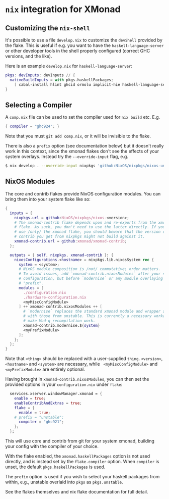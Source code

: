 # `nix` integration for XMonad

## Customizing the `nix-shell`

It's possible to use a file `develop.nix` to customize the `devShell`
provided by the flake.  This is useful if e.g. you want to have the
`haskell-language-server` or other developer tools in the shell properly
configured (correct GHC versions, and the like).

Here is an example `develop.nix` for `haskell-language-server`:

``` nix
pkgs: devInputs: devInputs // {
  nativeBuildInputs = with pkgs.haskellPackages;
    [ cabal-install hlint ghcid ormolu implicit-hie haskell-language-server ];
}
```

## Selecting a Compiler

A `comp.nix` file can be used to set the compiler used for `nix build` etc. E.g.

```nix
{ compiler = "ghc924"; }
```

Note that you must `git add comp.nix`, or it will be invisible to the flake.

There is also a `prefix` option (see documentation below) but it doesn't really
work in this context, since the xmonad flakes don't see the effects of your
system overlays. Instead try the `--override-input` flag, e.g.

```sh
$ nix develop . --override-input nixpkgs 'github:NixOS/nixpkgs/nixos-unstable'
```

## NixOS Modules

The core and contrib flakes provide NixOS configuration modules.
You can bring them into your system flake like so:

```nix
{
  inputs = {
    nixpkgs.url = github:NixOS/nixpkgs/nixos-<version>;
    # The xmonad-contrib flake depends upon and re-exports from the xmonad
    # flake. As such, you don't need to use the latter directly. If you wish to
    # use /only/ the xmonad flake, you should beware that the version of
    # contrib you get from nixpkgs might not build against it.
    xmonad-contrib.url = github:xmonad/xmonad-contrib;
  };

  outputs = { self, nixpkgs, xmonad-contrib }: {
    nixosConfigurations.<hostname> = nixpkgs.lib.nixosSystem rec {
      system = <system>;
      # NixOS module composition is /not/ commutative; order matters.
      # To avoid issues, add `xmonad-contrib.nixosModules` after your standard
      # configuration, but before `modernise` or any module overlaying in a
      # "prefix".
      modules = [
        ./configuration.nix
        ./hardware-configuration.nix
        <myMiscConfigModule>
      ] ++ xmonad-contrib.nixosModules ++ [
        # `modernise` replaces the standard xmonad module and wrapper script
        # with those from unstable. This is currently a necessary workaround to
        # make Mod-q recompilation work.
        xmonad-contrib.modernise.${system}
        <myPrefixModule>
      ];
    };
  };
}
```

Note that `<thing>` should be replaced with a user-supplied `thing`.
`<version>`, `<hostname>` and `<system>` are necessary, while
` <myMiscConfigModule>` and `<myPrefixModule>` are entirely optional.

Having brought in `xmonad-contrib.nixosModules`, you can then set the provided
options in your `configuration.nix` under `flake`:

```nix
  services.xserver.windowManager.xmonad = {
    enable = true;
    enableContribAndExtras = true;
    flake = {
      enable = true;
    # prefix = "unstable";
      compiler = "ghc921";
    };
  };
```

This will use core and contrib from git for your system xmonad, building your
config with the compiler of your choice.

With the flake enabled, the `xmonad.haskellPackages` option is not used
directly, and is instead set by the `flake.compiler` option. When `compiler` is
unset, the default `pkgs.haskellPackages` is used.

The `prefix` option is used if you wish to select your haskell packages from
within, e.g., unstable overlaid into `pkgs` as `pkgs.unstable`.

See the flakes themselves and nix flake documentation for full detail.
